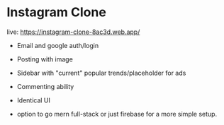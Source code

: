 # Instagram Clone

live: https://instagram-clone-8ac3d.web.app/

- Email and google auth/login

- Posting with image

- Sidebar with "current" popular trends/placeholder for ads

- Commenting ability

- Identical UI

* option to go mern full-stack or just firebase for a more simple setup.
